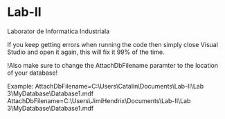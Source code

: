 # Lab-II
Laborator de Informatica Industriala

If you keep getting errors when running the code then simply close Visual Studio and open it again, this will fix it 99% of the time.

!Also make sure to change the AttachDbFilename paramter to the location of your database!

Example: 
AttachDbFilename=C:\Users\Catalin\Documents\Lab-II\Lab 3\MyDatabase\Database1.mdf
AttachDbFilename=C:\Users\JimiHendrix\Documents\Lab-II\Lab 3\MyDatabase\Database1.mdf
